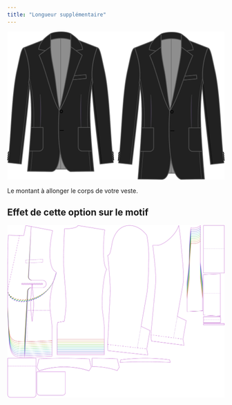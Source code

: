 ```yaml
---
title: "Longueur supplémentaire"
---
```


![Supplément de longueur](lengthbonus.svg)

Le montant à allonger le corps de votre veste.

## Effet de cette option sur le motif

![Cette image montre l'effet de cette option en superposant plusieurs variantes qui ont une valeur différente pour cette option](jaeger_lengthbonus_sample.svg "Effet de cette option sur le modèle")
